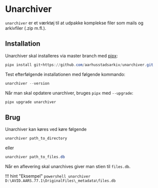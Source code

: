 # Unarchiver
```unarchiver``` er et værktøj til at udpakke komplekse filer som mails og arkivfiler (.zip m.fl.).

## Installation
Unarchiver skal installeres via master branch med [pipx](pipx.md):

```powershell
pipx install git+https://github.com/aarhusstadsarkiv/unarchiver.git
```

Test efterfølgende installationen med følgende kommando:

```powershell
unarchiver --version
```

Når man skal opdatere unarchiver, bruges `pipx` med `--upgrade`:

```powershell
pipx upgrade unarchiver
```

## Brug

Unarchiver kan køres ved køre følgende

```powershell 
unarchiver path_to_directory
```

eller

```powershell 
unarchiver path_to_files.db
```

Når en aflevering skal unarchives giver man stien til `files.db`.

!!! hint "Eksempel" 
    ```powershell
    unarchiver D:\AVID.AARS.77.1\OriginalFiles\_metadata\files.db
    ```
